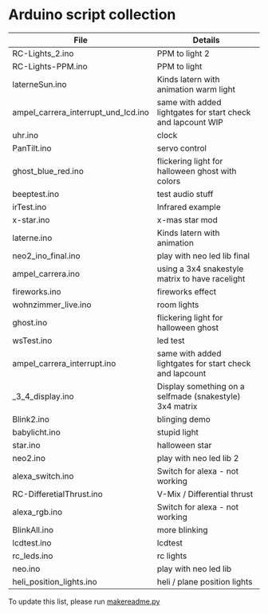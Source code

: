 # Arduino script collection

| File | Details |
| --- | --- |
| RC-Lights_2.ino | PPM to light 2 |
| RC-Lights-PPM.ino | PPM to light |
| laterneSun.ino | Kinds latern with animation warm light |
| ampel_carrera_interrupt_und_lcd.ino | same with added lightgates for start check and lapcount WIP |
| uhr.ino | clock |
| PanTilt.ino | servo control |
| ghost_blue_red.ino | flickering light for halloween ghost with colors |
| beeptest.ino | test audio stuff |
| irTest.ino | Infrared example |
| x-star.ino | x-mas star mod |
| laterne.ino | Kinds latern with animation |
| neo2_ino_final.ino | play with neo led lib final |
| ampel_carrera.ino | using a 3x4 snakestyle matrix to have racelight |
| fireworks.ino | fireworks effect |
| wohnzimmer_live.ino | room lights |
| ghost.ino | flickering light for halloween ghost |
| wsTest.ino | led test |
| ampel_carrera_interrupt.ino | same with added lightgates for start check and lapcount |
| _3_4_display.ino | Display something on a selfmade (snakestyle) 3x4 matrix |
| Blink2.ino | blinging demo |
| babylicht.ino | stupid light |
| star.ino | halloween star |
| neo2.ino | play with neo led lib 2 |
| alexa_switch.ino | Switch for alexa - not working |
| RC-DifferetialThrust.ino | V-Mix / Differential thrust |
| alexa_rgb.ino | Switch for alexa - not working |
| BlinkAll.ino | more blinking |
| lcdtest.ino | lcdtest |
| rc_leds.ino | rc lights |
| neo.ino | play with neo led lib |
| heli_position_lights.ino | heli / plane position lights |



 To update this list, please run [makereadme.py](./makereadme.py)